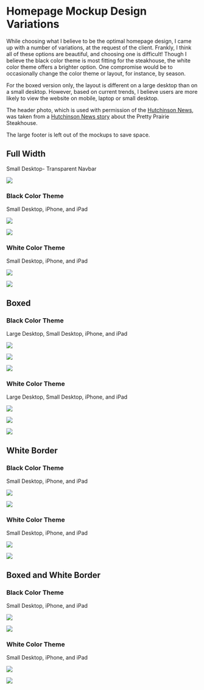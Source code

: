 # Homepage Mockup Design Variations

While choosing what I believe to be the optimal homepage design, I came up with a number of variations, at the request of the client. Frankly, I think all of these options are beautiful, and choosing one is difficult! Though I believe the black color theme is most fitting for the steakhouse, the white color theme offers a brighter option. One compromise would be to occasionally change the color theme or layout, for instance, by season.<br>

For the boxed version only, the layout is different on a large desktop than on a small desktop. However, based on current trends, I believe users are more likely to view the website on mobile, laptop or small desktop.<br>

The header photo, which is used with permission of the [Hutchinson News](http://www.hutchnews.com), was taken from a [Hutchinson News story](http://www.hutchnews.com/projects/progress/progress-a-small-town-s-prairie-survival-rodeo-just-part/article_3d11eaba-435c-5be2-8716-47b73a5e7558.html) about the Pretty Prairie Steakhouse. 

The large footer is left out of the mockups to save space.

## Full Width

Small Desktop- Transparent Navbar

![](images/homepage-mockup-design-variations/laptop-no-navbar.jpg)

### Black Color Theme

Small Desktop, iPhone, and iPad

![](images/homepage-mockup-design-variations/small-desktop-black-theme-full-width.jpg)

![](images/homepage-mockup-design-variations/mobile-black-theme-full-width.jpg)

### White Color Theme

Small Desktop, iPhone, and iPad

![](images/homepage-mockup-design-variations/small-desktop-white-theme-full-width.jpg)

![](images/homepage-mockup-design-variations/mobile-white-theme-full-width.jpg)

## Boxed

### Black Color Theme

Large Desktop, Small Desktop, iPhone, and iPad

![](images/homepage-mockup-design-variations/large-desktop-black-theme-boxed.jpg)

![](images/homepage-mockup-design-variations/small-desktop-black-theme-boxed.jpg)

![](images/homepage-mockup-design-variations/mobile-black-theme-boxed.jpg)

### White Color Theme

Large Desktop, Small Desktop, iPhone, and iPad

![](images/homepage-mockup-design-variations/large-desktop-white-theme-boxed.jpg)

![](images/homepage-mockup-design-variations/small-desktop-white-theme-boxed.jpg)

![](images/homepage-mockup-design-variations/mobile-white-theme-boxed.jpg)

## White Border

### Black Color Theme

Small Desktop, iPhone, and iPad

![](images/homepage-mockup-design-variations/small-desktop-black-theme-white-border.jpg)

![](images/homepage-mockup-design-variations/mobile-black-theme-white-border.jpg)

### White Color Theme

Small Desktop, iPhone, and iPad

![](images/homepage-mockup-design-variations/small-desktop-white-theme-white-border.jpg)

![](images/homepage-mockup-design-variations/mobile-white-theme-white-border.jpg)

## Boxed and White Border

### Black Color Theme

Small Desktop, iPhone, and iPad

![](images/homepage-mockup-design-variations/small-desktop-black-theme-boxed-and-white-border.jpg)

![](images/homepage-mockup-design-variations/mobile-black-theme-boxed-white-border.jpg)

### White Color Theme

Small Desktop, iPhone, and iPad

![](images/homepage-mockup-design-variations/small-desktop-white-theme-boxed-and-white-border.jpg)

![](images/homepage-mockup-design-variations/mobile-white-theme-boxed-white-border.jpg)
